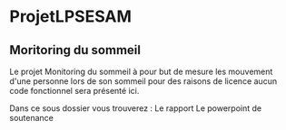 # ProjetLPSESAM
## Moritoring du sommeil 

Le projet Monitoring du sommeil à pour but  de mesure les mouvement d'une personne lors de son sommeil
 pour des raisons de licence aucun code fonctionnel sera présenté ici.

Dans ce sous dossier vous trouverez : 
Le rapport 
Le powerpoint de soutenance 
 
